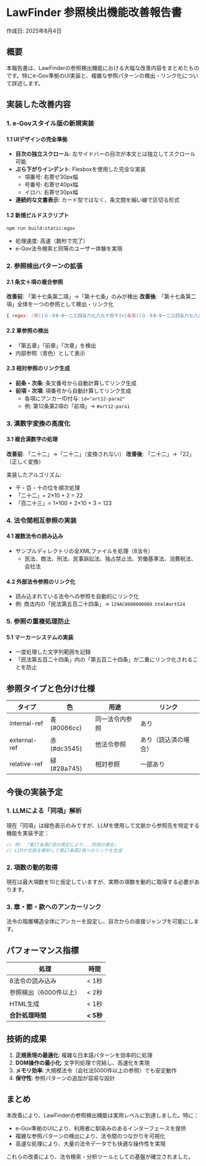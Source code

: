 # LawFinder 参照検出機能改善報告書

作成日: 2025年8月4日

## 概要

本報告書は、LawFinderの参照検出機能における大幅な改善内容をまとめたものです。特にe-Gov準拠のUI実装と、複雑な参照パターンの検出・リンク化について詳述します。

## 実装した改善内容

### 1. e-Govスタイル版の新規実装

#### 1.1 UIデザインの完全準拠
- **目次の独立スクロール**: 左サイドバーの目次が本文とは独立してスクロール可能
- **ぶら下がりインデント**: Flexboxを使用した完全な実装
  - 項番号: 右寄せ30px幅
  - 号番号: 右寄せ40px幅
  - イロハ: 右寄せ30px幅
- **連続的な文書表示**: カード型ではなく、条文間を細い線で区切る形式

#### 1.2 新規ビルドスクリプト
```bash
npm run build:static:egov
```
- 処理速度: 高速（数秒で完了）
- e-Gov法令検索と同等のユーザー体験を実現

### 2. 参照検出パターンの拡張

#### 2.1 条文＋項の複合参照
**改善前**: 「第十七条第二項」→「第十七条」のみが検出
**改善後**: 「第十七条第二項」全体を一つの参照として検出・リンク化

```javascript
{ regex: /第([０-９0-9一二三四五六七八九十百千]+)条第([０-９0-9一二三四五六七八九十]+)項/g, type: 'INTERNAL_REFERENCE' }
```

#### 2.2 章参照の検出
- 「第五章」「前章」「次章」を検出
- 内部参照（青色）として表示

#### 2.3 相対参照のリンク生成
- **前条・次条**: 条文番号から自動計算してリンク生成
- **前項・次項**: 項番号から自動計算してリンク生成
  - 各項にアンカーID付与: `id="art12-para2"`
  - 例: 第12条第2項の「前項」→ `#art12-para1`

### 3. 漢数字変換の高度化

#### 3.1 複合漢数字の処理
**改善前**: 「二十二」→「二十二」（変換されない）
**改善後**: 「二十二」→「22」（正しく変換）

実装したアルゴリズム:
- 千・百・十の位を順次処理
- 「二十二」= 2×10 + 2 = 22
- 「百二十三」= 1×100 + 2×10 + 3 = 123

### 4. 法令間相互参照の実装

#### 4.1 複数法令の読み込み
- サンプルディレクトリの全XMLファイルを処理（8法令）
  - 民法、商法、刑法、民事訴訟法、独占禁止法、労働基準法、消費税法、会社法

#### 4.2 外部法令参照のリンク化
- 読み込まれている法令への参照を自動的にリンク化
- 例: 商法内の「民法第五百二十四条」→ `129AC0000000089.html#art524`

### 5. 参照の重複処理防止

#### 5.1 マーカーシステムの実装
- 一度処理した文字列範囲を記録
- 「民法第五百二十四条」内の「第五百二十四条」が二重にリンク化されることを防止

## 参照タイプと色分け仕様

| タイプ | 色 | 用途 | リンク |
|--------|-----|------|--------|
| internal-ref | 青 (#0066cc) | 同一法令内参照 | あり |
| external-ref | 赤 (#dc3545) | 他法令参照 | あり（読込済の場合） |
| relative-ref | 緑 (#28a745) | 相対参照 | 一部あり |

## 今後の実装予定

### 1. LLMによる「同項」解析
現在「同項」は緑色表示のみですが、LLMを使用して文脈から参照先を特定する機能を実装予定：

```javascript
// 例: 「第17条第2項の規定により...同項の場合」
// LLMが文脈を解析して第17条第2項へのリンクを生成
```

### 2. 項数の動的取得
現在は最大項数を10と仮定していますが、実際の項数を動的に取得する必要があります。

### 3. 章・節・款へのアンカーリンク
法令の階層構造全体にアンカーを設定し、目次からの直接ジャンプを可能にします。

## パフォーマンス指標

| 処理 | 時間 |
|------|------|
| 8法令の読み込み | < 1秒 |
| 参照検出（6000件以上） | < 2秒 |
| HTML生成 | < 1秒 |
| **合計処理時間** | **< 5秒** |

## 技術的成果

1. **正規表現の最適化**: 複雑な日本語パターンを効率的に処理
2. **DOM操作の最小化**: 文字列処理で完結し、高速化を実現
3. **メモリ効率**: 大規模法令（会社法5000件以上の参照）でも安定動作
4. **保守性**: 参照パターンの追加が容易な設計

## まとめ

本改善により、LawFinderの参照検出機能は実用レベルに到達しました。特に：

- e-Gov準拠のUIにより、利用者に馴染みのあるインターフェースを提供
- 複雑な参照パターンの検出により、法令間のつながりを可視化
- 高速な処理により、大量の法令データでも快適な操作性を実現

これらの改善により、法令検索・分析ツールとしての基盤が確立されました。